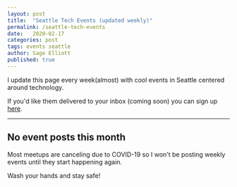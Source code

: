 ```yaml
---
layout: post
title:  "Seattle Tech Events (updated weekly)"
permalink: /seattle-tech-events
date:   2020-02-17
categories: post
tags: events seattle
author: Sage Elliott
published: true
---
```


I update this page every week(almost) with cool events in Seattle centered around technology.

If you'd like them delivered to your inbox (coming soon) you can sign up [here](https://mailchi.mp/32d244a64668/techseattle).

------- 

## No event posts this month

Most meetups are canceling due to COVID-19 so I won't be posting weekly events until they start happening again. 

Wash your hands and stay safe!


